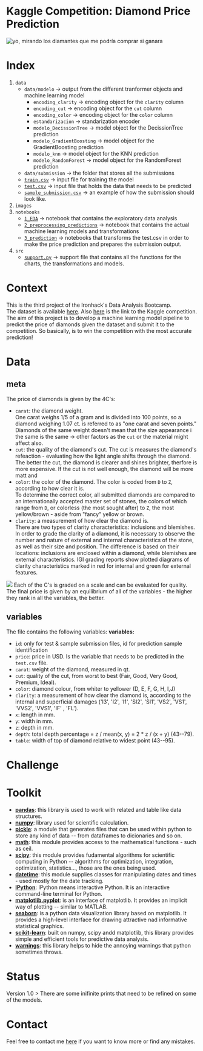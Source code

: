 # Kaggle Competition: Diamond Price Prediction

![yo, mirando los diamantes que me podría comprar si ganara](https://upload.wikimedia.org/wikipedia/commons/thumb/c/cd/Audrey_Hepburn_in_Breakfast_at_Tiffany%27s.jpg/640px-Audrey_Hepburn_in_Breakfast_at_Tiffany%27s.jpg)

# Index
1. `data`
    - `data/modelo` -> output from the different tranformer objects and machine learning model
        - `encoding_clarity` -> encoding object for the `clarity` column
        - `encoding_cut` -> encoding object for the `cut` column
        - `encoding_color` -> encoding object for the `color` column
        - `estandarizacion` -> standarization encoder 
        - `modelo_DecissionTree` -> model object for the DecissionTree prediction
        - `modelo_GradientBoosting` -> model object for the GradientBoosting prediction
        - `modelo_knn` -> model object for the KNN prediction
        - `modelo_RandomForest` -> model object for the RandomForest prediction
    - `data/submission` -> the folder that stores all the submissions
    - [`train.csv`](data/train.csv) -> input file for training the model
    - [`test.csv`](data/test.csv) -> input file that holds the data that needs to be predicted
    - [`sample_submission.csv`](data/sample_submission.csv) -> an example of how the submission should look like.
2. `images`
3. `notebooks`
    - [`1_EDA`](notebooks/1_EDA.ipynb) -> notebook that contains the exploratory data analysis
    - [`2_preprocessing_predictions`](notebooks/2_preprorcessing_predictions.ipynb) -> notebook that contains the actual machine learning models and transformations
    - [`3_prediction`](notebooks/3_prediction.ipynb) -> notebooks that transforms the test.csv in order to make the price prediction and prepares the submission output.
4. `src`
    - [`support.py`](src/support.py) -> support file that contains all the functions for the charts, the transformations and models.

# Context

This is the third project of the Ironhack's Data Analysis Bootcamp.
<br>The dataset is available [here](https://www.kaggle.com/competitions/diamonds-datamad1022/data). Also [here](https://www.kaggle.com/competitions/diamonds-datamad1022) is the link to the Kaggle competition.
<br>The aim of this project is to develop a machine learning model pipeline to predict the price of diamonds given the dataset and submit it to the competition. So basically, is to win the competition with the most accurate prediction!

# Data
## meta
The price of diamonds is given by the 4C's:
- `carat`: the diamond weight. 
<br>One carat weighs 1/5 of a gram and is divided into 100 points, so a diamond weighing 1.07 ct. is referred to as "one carat and seven points."
<br>Diamonds of the same weight doesn't mean that the size appearance i the same is the same -> other factors as the `cut` or the material might affect also.
- `cut`: the quality of the diamond's cut. The cut is measures the diamond's refeaction - evaluating how the light angle shifts through the diamond. The better the cut, the diamond is clearer and shines brighter, therfore is more expensive. If the cut is not well enough, the diamond will be more matt and
- `color`: the color of the diamond. The color is coded from `D` to `Z`, according to how clear it is. 
<br>To determine the correct color, all submitted diamonds are compared to an internationally accepted master set of stones, the colors of which range from `D`, or colorless (the most sought after) to `Z`, the most yellow/brown - aside from "fancy" yellow or brown.
- `clarity`: a measurement of how clear the diamond is.
<br>There are two types of clarity characteristics: inclusions and blemishes. In order to grade the clarity of a diamond, it is necessary to observe the number and nature of external and internal characteristics of the stone, as well as their size and position. The difference is based on their locations: inclusions are enclosed within a diamond, while blemishes are external characteristics. IGI grading reports show plotted diagrams of clarity characteristics marked in red for internal and green for external features.

![](https://www.igi.org/assets/images/diamond-4cs.jpg)
Each of the C's is graded on a scale and can be evaluated for quality. The final price is given by an equilibrium of all of the variables - the higher they rank in all the variables, the better.


## variables
The file contains the following variables:
**variables:**
- `id`: only for test & sample submission files, id for prediction sample identification
- `price`: price in USD. Is the variable that needs to be predicted in the `test.csv` file.
- `carat`: weight of the diamond, measured in qt.
- `cut`: quality of the cut, from worst to best (Fair, Good, Very Good, Premium, Ideal).
- `color`: diamond colour, from whiter to yellower (D, E, F, G, H, I,J)
- `clarity`: a measurement of how clear the diamond is, according to the internal and superficial damages ('I3', 'I2', 'I1', 'SI2', 'SI1', 'VS2', 'VS1', 'VVS2', 'VVS1', 'IF' , 'FL').
- `x`: length in mm.
- `y`: width in mm.
- `z`: depth in mm.
- `depth`: total depth percentage = z / mean(x, y) = 2 * z / (x + y) (43--79).
- `table`: width of top of diamond relative to widest point (43--95).

# Challenge

# Toolkit

- [**pandas**](https://pypi.org/project/pandas/): this library is used to work with related and table like data structures.
- [**numpy**](https://pypi.org/project/numpy/): library used for scientific calculation.
- [**pickle**](https://docs.python.org/3/library/pickle.html): a module that generates files that can be used within python to store any kind of data -- from dataframes to dicionaries and so on.
- [**math**](https://docs.python.org/3/library/math.html): this module provides access to the mathematical functions - such as ceil.
- [**scipy**](https://scipy.org/): this module provides fudamental algorithms for scientific computing in Python -- algorithms for optimization, integration, optimization, statistics..., those are the ones being used.
- [**datetime**](https://docs.python.org/3/library/datetime.html): this module supplies classes for manipulating dates and times - used mostly for the date tracking.
- [**IPython**](https://ipython.readthedocs.io/en/stable/api/generated/IPython.display.html): IPython means interactive Python. It is an interactive command-line terminal for Python.
- [**matplotlib.pyplot**](https://matplotlib.org/3.5.3/api/_as_gen/matplotlib.pyplot.html): is an interface of matplotlib. It provides an implicit way of plotting -- similar to MATLAB.
- [**seaborn**](https://seaborn.pydata.org/): is a python data visualization library based on matplotlib. It provides a high-level interface for  drawing attractive nad informative statistical graphics.
- [**scikit-learn**](https://scikit-learn.org/stable/): built on numpy, scipy andd matplotlib, this library provides simple and efficient tools for predictive data analysis.
- [**warnings**](https://docs.python.org/3/library/warnings.html): this library helps to hide the annoying warnings that python sometimes throws.

# Status

Version 1.0 > There are some inifinite prints that need to be refined on some of the models. 

# Contact

Feel free to contact me [here](mailto:annassanchez@gmail.com) if you want to know more or find any mistakes.
